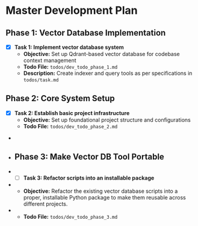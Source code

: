 # Master Development Plan

## Phase 1: Vector Database Implementation
- [x] **Task 1: Implement vector database system**
  - **Objective:** Set up Qdrant-based vector database for codebase context management
  - **Todo File:** `todos/dev_todo_phase_1.md`
  - **Description:** Create indexer and query tools as per specifications in `todos/task.md`

## Phase 2: Core System Setup
- [x] **Task 2: Establish basic project infrastructure**
  - **Objective:** Set up foundational project structure and configurations
  - **Todo File:** `todos/dev_todo_phase_2.md`
+ 
+ ## Phase 3: Make Vector DB Tool Portable
+ - [ ] **Task 3: Refactor scripts into an installable package**
+   - **Objective:** Refactor the existing vector database scripts into a proper, installable Python package to make them reusable across different projects.
+   - **Todo File:** `todos/dev_todo_phase_3.md`